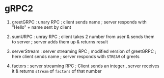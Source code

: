 # gRPC2

1) greetGRPC : unary RPC ; client sends name ; server responds with "Hello" + name sent by client

2) sumURPC : unray RPC ; client takes 2 number from user & sends them to server ; server adds them up & returns result

3) serverStream : server streaming RPC ; modified version of greetGRPC ; here client sends name ; server responds with `STREAM` of greets

4) factors : server streaming RPC ; Client sends an integer , server receives it & returns `stream` of `factors` of that number
